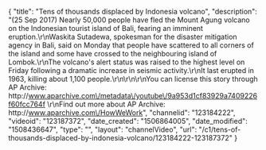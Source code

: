 {
    "title": "Tens of thousands displaced by Indonesia volcano",
    "description": "(25 Sep 2017) Nearly 50,000 people have fled the Mount Agung volcano on the Indonesian tourist island of Bali, fearing an imminent eruption.\r\nWaskita Sutadewa, spokesman for the disaster mitigation agency in Bali, said on Monday that people have scattered to all corners of the island and some have crossed to the neighbouring island of Lombok.\r\nThe volcano's alert status was raised to the highest level on Friday following a dramatic increase in seismic activity.\r\nIt last erupted in 1963, killing about 1,100 people.\r\n\r\n\r\nYou can license this story through AP Archive: http:\/\/www.aparchive.com\/metadata\/youtube\/9a953d1cf83929a7409226f60fcc764f \r\nFind out more about AP Archive: http:\/\/www.aparchive.com\/HowWeWork",
    "channelid": "123184222",
    "videoid": "123187372",
    "date_created": "1506864005",
    "date_modified": "1508436647",
    "type": "",
    "layout": "channelVideo",
    "url": "\/c1\/tens-of-thousands-displaced-by-indonesia-volcano\/123184222-123187372"
}